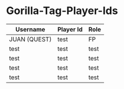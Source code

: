 # Gorilla-Tag-Player-Ids

| Username    | Player Id | Role       |
|-------------|-----------|------------|
| JUAN (QUEST) | test    | FP         |
| test     | test     | test  |
| test     | test     | test     |
| test     | test     | test      |
| test     | test     | test     |
